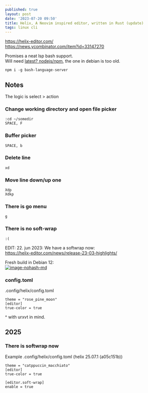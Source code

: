 ```yaml
---
published: true
layout: post
date: '2023-07-20 09:50'
title: Helix, A Neovim inspired editor, written in Rust (update)
tags: linux cli 
---
```

<https://helix-editor.com/>  
<https://news.ycombinator.com/item?id=33147270>

Promises a neat lsp bash support.  
Will need [latest? nodejs/npm](https://github.com/nodesource/distributions/blob/master/README.md#debinstall), 
the one in debian is too old.

    npm i -g bash-language-server
        
## Notes

The logic is select > action 

### Change working directory and open file picker

    :cd ~/somedir
    SPACE, F
        
### Buffer picker

    SPACE, b
        
### Delete line

    xd
        
### Move line down/up one
    
    Xdp
    Xdkp
        
### There is go menu

    g

### There is no soft-wrap

    :(

EDIT: 22. jun 2023: We have a softwrap now:  
<https://helix-editor.com/news/release-23-03-highlights/>

Fresh build in Debian 12:  
[![image-nohash-md](https://i.imgur.com/9l4oJjxl.png)](https://i.imgur.com/9l4oJjx.png)

### config.toml

.config/helix/config.toml

    theme = "rose_pine_moon"
    [editor]
    true-color = true

^ with urxvt in mind.

## 2025

### There is softwrap now

Example .config/helix/config.toml (helix 25.07.1 (a05c151b))

    theme = "catppuccin_macchiato"
    [editor]
    true-color = true

    [editor.soft-wrap]
    enable = true
